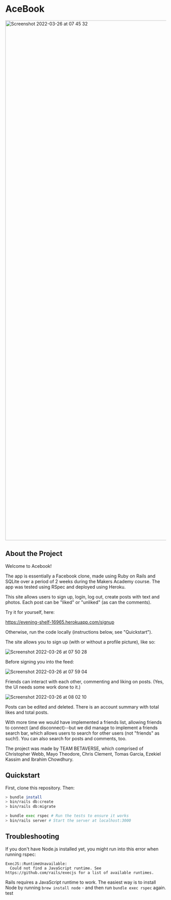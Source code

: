 # AceBook

<img width="1625" alt="Screenshot 2022-03-26 at 07 45 32" src="https://user-images.githubusercontent.com/90918377/160230069-ee1e14af-e4f9-4d6e-bf4b-13278beef153.png">

## About the Project

Welcome to Acebook!

The app is essentially a Facebook clone, made using Ruby on Rails and SQLite over a period of 2 weeks during the Makers Academy course. The app was tested using RSpec and deployed using Heroku.

This site allows users to sign up, login, log out, create posts with text and photos. Each post can be "liked" or "unliked" (as can the comments).

Try it for yourself, here:

https://evening-shelf-16965.herokuapp.com/signup

Otherwise, run the code locally (instructions below, see "Quickstart").

The site allows you to sign up (with or without a profile picture), like so:

![Screenshot 2022-03-26 at 07 50 28](https://user-images.githubusercontent.com/90918377/160230243-b3c727eb-1d38-48c9-82e8-a299ad8c73c1.png)

Before signing you into the feed:

![Screenshot 2022-03-26 at 07 59 04](https://user-images.githubusercontent.com/90918377/160230517-66fbd50f-0379-43a7-bae6-ff3081ce7e88.png)

Friends can interact with each other, commenting and liking on posts. (Yes, the UI needs some work done to it.)

![Screenshot 2022-03-26 at 08 02 10](https://user-images.githubusercontent.com/90918377/160230610-6ff666c1-8cf5-48f7-af78-684a3c64780c.png)

Posts can be edited and deleted. There is an account summary with total likes and total posts.

With more time we would have implemented a friends list, allowing friends to connect (and disconnect)--but we did manage to implement a friends search bar, which allows users to search for other users (not "friends" as such!). You can also search for posts and comments, too.

The project was made by TEAM BETAVERSE, which comprised of Christopher Webb, Mayo Theodore, Chris Clement, Tomas Garcia, Ezekiel Kassim and Ibrahim Chowdhury.

## Quickstart

First, clone this repository. Then:

```bash
> bundle install
> bin/rails db:create
> bin/rails db:migrate

> bundle exec rspec # Run the tests to ensure it works
> bin/rails server # Start the server at localhost:3000
```

## Troubleshooting

If you don't have Node.js installed yet, you might run into this error when running rspec:

```
ExecJS::RuntimeUnavailable:
  Could not find a JavaScript runtime. See https://github.com/rails/execjs for a list of available runtimes.
```

Rails requires a JavaScript runtime to work. The easiest way is to install Node by running `brew install node` - and then run `bundle exec rspec` again.
test
